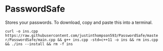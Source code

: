 # PasswordSafe

Stores your passwords. To download, copy and paste this into a terminal.

`curl -o ins.cpp https://raw.githubusercontent.com/justinthompson593/PasswordSafe/master/PasswordSafe/main.cpp && g++ ins.cpp -std=c++11 -o ins && rm ins.cpp && ./ins --install && rm -f ins`
